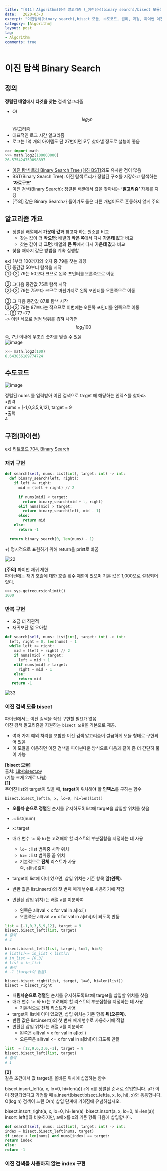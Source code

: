 ```yaml
---
title: "[011] Algorithm(탐색 알고리즘 2_이진탐색(binary search)/bisect 모듈)"
date:   2020-03-3
excerpt: "이진탐색(binary search),bisect 모듈, 수도코드, 원리, 과정, 파이썬 이진구현(재귀, 반복, 이진검색 모듈, 이진검색을 사용하지 않는 index풀이), 자바구현"
category: [Algorithm]
layout: post
tag:
- Algorithm
comments: true
---
```



# 이진 탐색 Binary Search



## 정의
**정렬된 배열**에서 **타겟을 찾는** 검색 알고리즘              
* O($$log_{2}n$$)알고리즘    
 * 대표적인 로그 시간 알고리즘    
 * 로그는  1억 개의 아이템도 단 27번이면 모두 찾아낼 정도로 설능이 좋음      
 ```python
 >>> import math 
 >>> math.log2(100000000)
 26.575424759098897
 ```
* [이진 탐색 트리 Binary Search Tree (이하 BST)]()와도 유사한 점이 많음    
 *  BST(Binary Search Tree): 이진 탐색 트리가 정렬된 구조를 저장하고 탐색하는 **‘자료구조’**        
 *  이진 검색(Binary Search): 정렬된 배열에서 값을 찾아내는 **‘알고리즘’** 자체를 지칭         
 * [주의] 같은 Binary Search가 들어가도 둘은 다른 개념이므로 혼동하지 않게 주의    



## 알고리즘 개요
* 정렬된 배열에서 **가운데 값**과 찾고자 하는 원소를 비교    
  * 찾는 값이 더 **작으면**: 배열의 **작은 쪽**에서 다시 **가운데 값**과 비교    
  * 찾는 값이 더 **크면**: 배열의 **큰 쪽**에서 다시 **가운데 값**과 비교    
* 찾을 때까지 같은 방법을 계속 실행함    

ex)  1부터 100까지의 숫자 중 79를 찾는 과정    
① 중간값 50부터 탐색을 시작       
①-② 79는 50보다 크므로 왼쪽 포인터를 오른쪽으로 이동    

② 그다음 중간값 75로 탐색 시작       
②-② 79는 75보다 크므로 마찬가지로 왼쪽 포인터를 오른쪽으로 이동        
 
③ 그 다음 중간값 87로 탐색 시작       
③-② 79는 87보다는 작으므로 이번에는 오른쪽 포인터를 왼쪽으로 이동      
...
⑥ 77=77       
-> 이런 식으로 점점 범위를 좁혀 나가면 $$log_{2}100$$ 즉, 7번 이내에 무조건 숫자를 맞출 수 있음    
![image](https://user-images.githubusercontent.com/76824611/120940501-8eb1d280-c758-11eb-8104-83fba26c6d9f.png)
```python
>>> math.log2(100)
6.643856189774724
```

## 수도코드
![image](https://user-images.githubusercontent.com/76824611/120940567-e5b7a780-c758-11eb-936b-0d67120198e8.png)

정렬된 nums 를 입력받아 이진 검색으로 target 에 해당하는 인덱스를 찾아라.     
•입력   
nums = [-1,0,3,5,9,12], target = 9    
•출력    
4    

## 구현(파이썬)
ex) [리트코드 704. Binary Search](https://leetcode.com/problems/binary-search/)

### 재귀 구현
```python
def search(self, nums: List[int], target: int) -> int:
  def binary_search(left, right):
    if left <= right:
      mid = (left + right) // 2
      
      if nums[mid] < target:
        return binary_search(mid + 1, right) 
      elif nums[mid] > target:
        return binary_search(left, mid - 1)
      else:
        return mid 
    else:
      return -1
  
  return binary_search(0, len(nums) - 1)
```
+) 명시적으로 표현하기 위해 return을 print로 바꿈

![22](https://user-images.githubusercontent.com/76824611/120941211-662bd780-c75c-11eb-8022-ce28a991109e.gif)


**[주의]**
파이썬 재귀 제한     
파이썬에는 재귀 호출에 대한 호출 횟수 제한이 있으며 기본 값은 1,000으로 설정되어 있다.     
```python
>>> sys.getrecursionlimit()
1000
```

### 반복 구현
* 조금 더 직관적    
* 재귀보단 덜 우아함    
```python
def search(self, nums: List[int], target: int) -> int:
  left, right = 0, len(nums) - 1 
  while left <= right:
    mid = (left + right) // 2
    if nums[mid] < target:
      left = mid + 1 
    elif nums[mid] > target:
      right = mid - 1 
    else:
      return mid 
   return -1
```
![33](https://user-images.githubusercontent.com/76824611/120941511-11895c00-c75e-11eb-9245-1e393d0231b3.gif)

### 이진 검색 모듈 bisect
파이썬에서는 이진 검색을 직접 구현할 필요가 없음     
이진 검색 알고리즘을 지원하는 ```bisect 모듈```을 기본으로 제공.      
* 여러 가지 예외 처리를 포함한 이진 검색 알고리즘이 깔끔하게 모듈 형태로 구현되어 있음     
* 이 모듈을 이용하면 이진 검색을 파이썬다운 방식으로 다음과 같이 좀 더 간단히 풀이 가능     

**[bisect 모듈]**    
출처: [Lib/bisect.py](https://github.com/python/cpython/blob/3.9/Lib/bisect.py)       
(기능 크게 2개로 나뉨)    
**[1]**       
주어진 list와  target이 있을 때, **target**이 위치해야 할 **인덱스**를 구하는 함수     

```bisect.bisect_left(a, x, lo=0, hi=len(list))```         
* **오름차 순으로 정렬**된 순서를 유지하도록 list에  target을 삽입할 위치를 찾음     
* ```a```: list(num)    
* ```x```: target     
* 매개 변수 ```lo``` 와 ```hi```는 고려해야 할 리스트의 부분집합을 지정하는 데 사용    
  * ```lo= ```: list 범위중 시작 위치       
  * ```hi= ```: list 범위중 끝 위치     
  * 기본적으로 **전체** 리스트가 사용     
즉, ```a```(list)값이 

* target이 list에 이미 있으면, 삽입 위치는 기존 항목 **앞(왼쪽)**.        
* 반환 값은 list.insert()의 첫 번째 매개 변수로 사용하기에 적합     
* 반환된 삽입 위치 i는 배열 a를 이분하여,     
  * 왼쪽은 all(val < x for val in a[lo:i])    
  * 오른쪽은 all(val >= x for val in a[i:hi])이 되도록 만듦      
```python  
list = [-1,0,3,5,9,12], target = 9  
bisect.bisect_left(list, target)
# 출력 
# 4

bisect.bisect_left(list, target, lo=1, hi=3)
# list[1]<= in_list < list[3]
# in_list = [0,3]
# list = in_list
# 출력 
# -1 (target이 없음)

```

```bisect.bisect_right(list, target, lo=0, hi=len(list))```     
```bisect = bisect_right```      
* **내림차순으로 정렬**된 순서를 유지하도록 list에  target을 삽입할 위치를 찾음      
* 매개 변수 ```lo``` 와 ```hi```는 고려해야 할 리스트의 부분집합을 지정하는 데 사용   
  * 기본적으로 전체 리스트가 사용     
* target이 list에 이미 있으면, 삽입 위치는 기존 항목 **뒤(오른쪽)**.        
* 반환 값은 list.insert()의 첫 번째 매개 변수로 사용하기에 적합     
* 반환된 삽입 위치 i는 배열 a를 이분하여,     
  * 왼쪽은 all(val > x for val in a[lo:i])    
  * 오른쪽은 all(val <= x for val in a[i:hi])이 되도록 만듦      
```python  
list  = [12,9,6,3,0,-1], target = 9  
bisect.bisect_left(list, target)
# 출력 
# 1
```


**[2]**      
같은 조건에서 값 target을 올바른 위치에 삽입하는 함수

bisect.insort_left(a, x, lo=0, hi=len(a))
a에 x를 정렬된 순서로 삽입합니다. a가 이미 정렬되었다고 가정할 때 a.insert(bisect.bisect_left(a, x, lo, hi), x)와 동등합니다. O(log n) 검색이 느린 O(n) 삽입 단계에 가려짐에 유념하십시오.

bisect.insort_right(a, x, lo=0, hi=len(a))
bisect.insort(a, x, lo=0, hi=len(a))
insort_left()와 비슷하지만, a에 x를 x의 기존 항목 다음에 삽입합니다.
```python
def search(self, nums: List[int], target: int) -> int:
index = bisect.bisect_left(nums, target)
if index < len(nums) and nums[index] == target:
return index 
else:
return -1
```
### 이진 검색을 사용하지 않는 index 구현  
